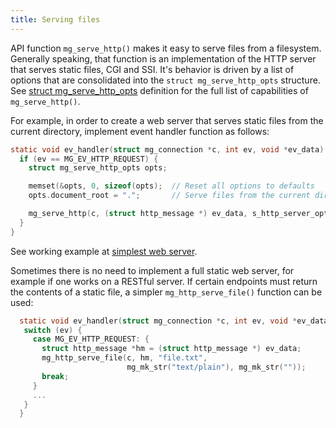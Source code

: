 ```yaml
---
title: Serving files
---
```


API function `mg_serve_http()` makes it easy to serve files from a filesystem.
Generally speaking, that function is an implementation of the HTTP server
that serves static files, CGI and SSI. It's behavior is driven by a list
of options that are consolidated into the `struct mg_serve_http_opts`
structure. See [struct mg_serve_http_opts](#) definition for the full list
of capabilities of `mg_serve_http()`.

For example, in order to create a web server that serves static files
from the current directory, implement event handler function as follows:

```c
static void ev_handler(struct mg_connection *c, int ev, void *ev_data) {
  if (ev == MG_EV_HTTP_REQUEST) {
    struct mg_serve_http_opts opts;

    memset(&opts, 0, sizeof(opts);  // Reset all options to defaults
    opts.document_root = ".";       // Serve files from the current directory

    mg_serve_http(c, (struct http_message *) ev_data, s_http_server_opts);
  }
}
```

See working example at [simplest web server](https://github.com/cesanta/mongoose/tree/master/examples/simplest_web_server).

Sometimes there is no need to implement a full static web server, for example
if one works on a RESTful server. If certain endpoints must return the contents
of a static file, a simpler `mg_http_serve_file()` function can be used:

```c
  static void ev_handler(struct mg_connection *c, int ev, void *ev_data) {
   switch (ev) {
     case MG_EV_HTTP_REQUEST: {
       struct http_message *hm = (struct http_message *) ev_data;
       mg_http_serve_file(c, hm, "file.txt",
                          mg_mk_str("text/plain"), mg_mk_str(""));
       break;
     }
     ...
   }
  }
```

